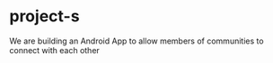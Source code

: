 # project-s

We are building an Android App to allow members of communities to connect with each other
